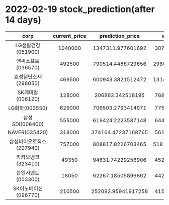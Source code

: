 # 2022-02-19 stock_prediction(after 14 days)

|   corp   |   current_price   |   prediction_price   |   expected_profit   |
|:--------:|:-----------------:|:--------------------:|:-------------------:|
|LG생활건강(051900)|1040000|1347311.977601692|307311.9776016921|
|엔씨소프트(036570)|492500|790514.4486729656|298014.44867296563|
|효성첨단소재(298050)|469500|600943.3821512472|131443.38215124724|
|SK케미칼(006120)|128000|206862.342518195|78862.34251819499|
|LG화학(003550)|629000|706503.2793414971|77503.27934149711|
|삼성SDI(006400)|555000|619424.2223587148|64424.22235871479|
|NAVER(035420)|318000|374164.47237168765|56164.47237168765|
|삼성바이오로직스(207940)|757000|808817.8226703465|51817.822670346475|
|카카오뱅크(323410)|49350|94631.74229256906|45281.74229256906|
|한일시멘트(003300)|18050|62267.18505896862|44217.18505896862|
|SK이노베이션(096770)|210500|252092.95941917258|41592.95941917258|
